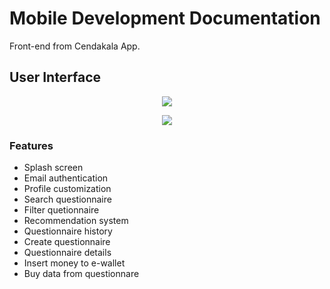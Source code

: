 # Mobile Development Documentation
Front-end from Cendakala App.

<h2>User Interface</h2>
<p align="center"><img src="https://github.com/zenrif/Cendakala/assets/101646114/3620d48a-11f0-4133-b894-f5b631c110dd"></p>
<p align="center"><img src="https://github.com/zenrif/Cendakala/assets/101646114/fccf303b-c13f-4b80-b8ac-4cfb79dda072"></p>

<h3>Features</h3>

- Splash screen
- Email authentication
- Profile customization
- Search questionnaire
- Filter quetionnaire
- Recommendation system
- Questionnaire history
- Create questionnaire
- Questionnaire details
- Insert money to e-wallet
- Buy data from questionnare
